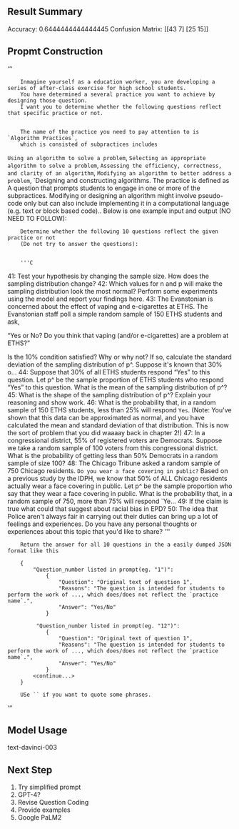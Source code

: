 ## Result Summary
Accuracy: 0.6444444444444445
Confusion Matrix:
[[43  7]
 [25 15]]

## Propmt Construction
‘’‘

        Inmagine yourself as a education worker, you are developing a series of after-class exercise for high school students.
        You have determined a several practice you want to achieve by designing those question.
        I want you to determine whether the following questions reflect that specific practice or not.

        
        The name of the practice you need to pay attention to is `Algorithm Practices`,
        which is consisted of subpractices includes 
`Using an algorithm to solve a problem`,
`Selecting an appropriate algorithm to solve a problem`,
`Assessing the efficiency, correctness, and clarity of an algorithm`,
`Modifying an algorithm to better address a problem`,
`Designing and constructing algorithms.
        The practice is defined as A question that prompts students to engage in one or more of the subpractices. Modifying or designing an algorithm might involve pseudo-code only but can also include implementing it in a computational language (e.g. text or block based code)..
        Below is one example input and output  (NO NEED TO FOLLOW): 

        
        Determine whether the following 10 questions reflect the given practice or not
        (Do not try to answer the questions):

        
        '''C
        
41: Test your hypothesis by changing the sample size. How does the sampling distribution change? 
42: Which values for n and p will make the sampling distribution look the most normal? Perform some experiments using the model and report your findings here.
43: The Evanstonian is concerned about the effect of vaping and e-cigarettes at ETHS. The Evanstonian staff poll a simple random sample of 150 ETHS students and ask,

“Yes or No? Do you think that vaping (and/or e-cigarettes) are a problem at ETHS?”

Is the 10% condition satisfied? Why or why not? If so, calculate the standard deviation of the sampling distribution of p^. Suppose it's known that 30% o...
44: Suppose that 30% of all ETHS students respond “Yes” to this question. Let p^ be the sample proportion of ETHS students who respond “Yes” to this question. What is the mean of the sampling distribution of p^?
45: What is the shape of the sampling distribution of p^? Explain your reasoning and show work.
46: What is the probability that, in a random sample of 150 ETHS students, less than 25% will respond `Yes`. (Note: You've shown that this data can be approximated as normal, and you have calculated the mean and standard deviation of that distribution. This is now the sort of problem that you did waaaay back in chapter 2!)
47: In a congressional district, 55% of registered voters are Democrats. Suppose we take a random sample of 100 voters from this congressional district. What is the probability of getting less than 50% Democrats in a random sample of size 100?
48: The Chicago Tribune asked a random sample of 750 Chicago residents. `Do you wear a face covering in public?` Based on a previous study by the IDPH, we know that 50% of ALL Chicago residents actually wear a face covering in public. Let p^ be the sample proportion who say that they wear a face covering in public. What is the probability that, in a random sample of 750, more than 75% will respond `Ye...
49: If the claim is true what could that suggest about racial bias in EPD?
50: The idea that Police aren't always fair in carrying out their duties can bring up a lot of feelings and experiences. Do you have any personal thoughts or experiences about this topic that you'd like to share?
        '''
        
        Return the answer for all 10 questions in the a easily dumped JSON format like this 

        {
            "Question_number listed in prompt(eg. "1")":
                {
                    "Question": "Original text of question 1",
                    "Reasons": "The question is intended for students to perform the work of ..., which does/does not reflect the `practice name`.",
                    "Answer": "Yes/No"
                }
            
             "Question_number listed in prompt(eg. "12")":
                {
                    "Question": "Original text of question 1",
                    "Reasons": "The question is intended for students to perform the work of ..., which does/does not reflect the `practice name`.",
                    "Answer": "Yes/No"
                }
            <continue...>
        }
         
        USe `` if you want to quote some phrases.
’‘’

## Model Usage
text-davinci-003

## Next Step
1. Try simplified prompt
2. GPT-4?
3. Revise Question Coding
4. Provide examples
5. Google PaLM2